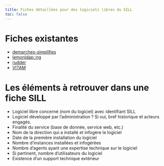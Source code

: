 ```yaml
---
title: Fiches détaillées pour des logiciels libres du SILL
toc: false
---
```


# Fiches existantes

- [demarches-simplifies](demarches-simplifies.md)
- [lemonldap::ng](lemonldap-ng.md)
- [rudder](rudder.md)
- [VITAM](vitam.md)

# Les éléments à retrouver dans une fiche SILL

-   Logiciel libre concerné (nom du logiciel) avec identifiant SILL
-   Logiciel développé par l’administration ? Si oui, bref historique et acteurs engagés.
-   Finalité du service (base de donnée, service web, etc.)
-   Nom de la direction qui a installé et infogère le logiciel
-   Date de la première installation du logiciel
-   Nombre d’instances installées et infogérées
-   Nombre d’agents ayant une expertise technique sur le logiciel
-   Si pertinent, nombre d’utilisateurs du logiciel
-   Existence d’un support technique extérieur

